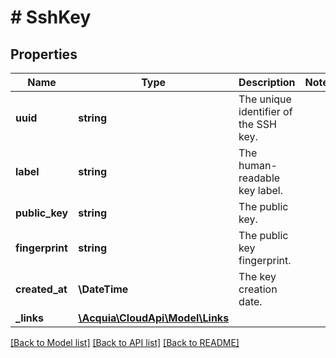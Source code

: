 # # SshKey

## Properties

Name | Type | Description | Notes
------------ | ------------- | ------------- | -------------
**uuid** | **string** | The unique identifier of the SSH key. |
**label** | **string** | The human-readable key label. |
**public_key** | **string** | The public key. |
**fingerprint** | **string** | The public key fingerprint. |
**created_at** | **\DateTime** | The key creation date. |
**_links** | [**\Acquia\CloudApi\Model\Links**](Links.md) |  |

[[Back to Model list]](../../README.md#models) [[Back to API list]](../../README.md#endpoints) [[Back to README]](../../README.md)
